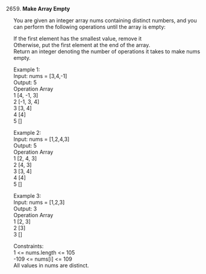 2659. **Make Array Empty**

You are given an integer array nums containing distinct numbers, and you can perform the following operations until the array is empty:<br>

If the first element has the smallest value, remove it<br>
Otherwise, put the first element at the end of the array.<br>
Return an integer denoting the number of operations it takes to make nums empty.<br>

Example 1:<br>
Input: nums = [3,4,-1]<br>
Output: 5<br>
Operation Array<br>
1 [4, -1, 3]<br>
2 [-1, 3, 4]<br>
3 [3, 4]<br>
4 [4]<br>
5 []<br>

Example 2:<br>
Input: nums = [1,2,4,3]<br>
Output: 5<br>
Operation Array<br>
1 [2, 4, 3]<br>
2 [4, 3]<br>
3 [3, 4]<br>
4 [4]<br>
5 []<br>

Example 3:<br>
Input: nums = [1,2,3]<br>
Output: 3<br>
Operation Array<br>
1 [2, 3]<br>
2 [3]<br>
3 []<br>

Constraints:<br>
1 <= nums.length <= 105<br>
-109 <= nums[i] <= 109<br>
All values in nums are distinct.
